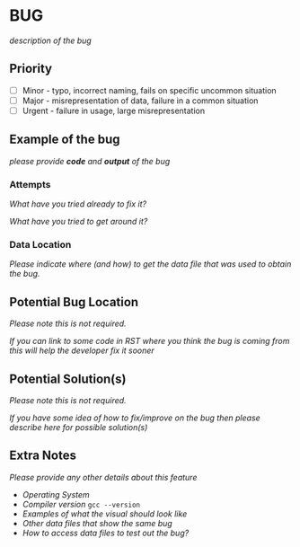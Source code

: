 # BUG 

*description of the bug*

## Priority

- [ ] Minor - typo, incorrect naming, fails on specific uncommon situation
- [ ] Major - misrepresentation of data, failure in a common situation 
- [ ] Urgent - failure in usage, large misrepresentation

## Example of the bug 

*please provide **code** and **output** of the bug*

### Attempts

*What have you tried already to fix it?*

*What have you tried to get around it?*

### Data Location

*Please indicate where (and how) to get the data file that was used to obtain the bug.*

## Potential Bug Location 

*Please note this is not required.*

*If you can link to some code in RST where you think the bug is coming from this will help the developer fix it sooner* 

## Potential Solution(s)

*Please note this is not required.*

*If you have some idea of how to fix/improve on the bug then please describe here for possible solution(s)*

## Extra Notes

*Please provide any other details about this feature*
- *Operating System*
- *Compiler version* `gcc --version`
- *Examples of what the visual should look like*
- *Other data files that show the same bug*
- *How to access data files to test out the bug?*
